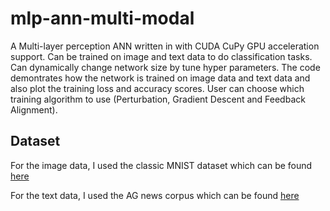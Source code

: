 # mlp-ann-multi-modal
A Multi-layer perception ANN written in with CUDA CuPy GPU acceleration support. Can be trained on image and text data to do classification tasks. Can dynamically change network size by tune hyper parameters. The code demontrates how the network is trained on image data and text data and also plot the training loss and accuracy scores. User can choose which training algorithm to use (Perturbation, Gradient Descent and Feedback Alignment).

## Dataset
For the image data, I used the classic MNIST dataset which can be found [here](https://www.kaggle.com/datasets/pablotab/mnistpklgz)

For the text data, I used the AG news corpus which can be found [here](https://github.com/mhjabreel/CharCnn_Keras/tree/master/data/ag_news_csv)
